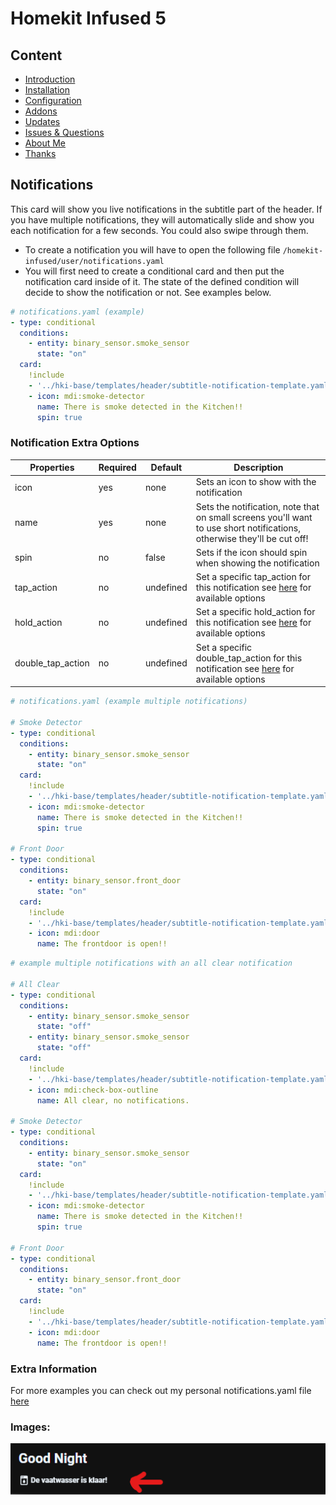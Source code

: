 # Homekit Infused 5

## Content
- [Introduction](../index.md)
- [Installation](../installation.md)
- [Configuration](../configuration.md)
- [Addons](../addons.md)
- [Updates](../updates.md)
- [Issues & Questions](../issues.md)
- [About Me](../about.md)
- [Thanks](../thanks.md)

## Notifications

This card will show you live notifications in the subtitle part of the header. If you have multiple notifications, they will automatically slide and show you each notification for a few seconds. You could also swipe through them.

- To create a notification you will have to open the following file `/homekit-infused/user/notifications.yaml`
- You will first need to create a conditional card and then put the notification card inside of it. The state of the defined condition will decide to show the notification or not. See examples below.

```yaml
# notifications.yaml (example)
- type: conditional
  conditions:
    - entity: binary_sensor.smoke_sensor
      state: "on"
  card:
    !include
    - '../hki-base/templates/header/subtitle-notification-template.yaml'
    - icon: mdi:smoke-detector
      name: There is smoke detected in the Kitchen!!
      spin: true
```

### Notification Extra Options

| Properties | Required | Default | Description |
|----------------------------------|-------------|----------------------------------|----------------------------------------------------------------------------------------------------------------------------------------------------------------------|
| icon | yes | none | Sets an icon to show with the notification |
| name | yes | none | Sets the notification, note that on small screens you'll want to use short notifications, otherwise they'll be cut off! |
| spin | no | false | Sets if the icon should spin when showing the notification |
| tap_action | no | undefined | Set a specific tap_action for this notification see [here](https://github.com/custom-cards/button-card#Action) for available options |
| hold_action | no | undefined | Set a specific hold_action for this notification see [here](https://github.com/custom-cards/button-card#Action) for available options |
| double_tap_action | no | undefined | Set a specific double_tap_action for this notification see [here](https://github.com/custom-cards/button-card#Action) for available options |

```yaml
# notifications.yaml (example multiple notifications)

# Smoke Detector
- type: conditional
  conditions:
    - entity: binary_sensor.smoke_sensor
      state: "on"
  card:
    !include
    - '../hki-base/templates/header/subtitle-notification-template.yaml'
    - icon: mdi:smoke-detector
      name: There is smoke detected in the Kitchen!!
      spin: true

# Front Door
- type: conditional
  conditions:
    - entity: binary_sensor.front_door
      state: "on"
  card:
    !include
    - '../hki-base/templates/header/subtitle-notification-template.yaml'
    - icon: mdi:door
      name: The frontdoor is open!!
```

```yaml
# example multiple notifications with an all clear notification

# All Clear
- type: conditional
  conditions:
    - entity: binary_sensor.smoke_sensor
      state: "off"
    - entity: binary_sensor.smoke_sensor
      state: "off"
  card:
    !include
    - '../hki-base/templates/header/subtitle-notification-template.yaml'
    - icon: mdi:check-box-outline
      name: All clear, no notifications.
      
# Smoke Detector
- type: conditional
  conditions:
    - entity: binary_sensor.smoke_sensor
      state: "on"
  card:
    !include
    - '../hki-base/templates/header/subtitle-notification-template.yaml'
    - icon: mdi:smoke-detector
      name: There is smoke detected in the Kitchen!!
      spin: true

# Front Door
- type: conditional
  conditions:
    - entity: binary_sensor.front_door
      state: "on"
  card:
    !include
    - '../hki-base/templates/header/subtitle-notification-template.yaml'
    - icon: mdi:door
      name: The frontdoor is open!!
```

### Extra Information
For more examples you can check out my personal notifications.yaml file [here](https://github.com/jimz011/homekit-infused/blob/5.x.x-personal/hki-user/notifications.yaml)

### Images:

![Homekit Infused](../images/hki-notifications.png)
